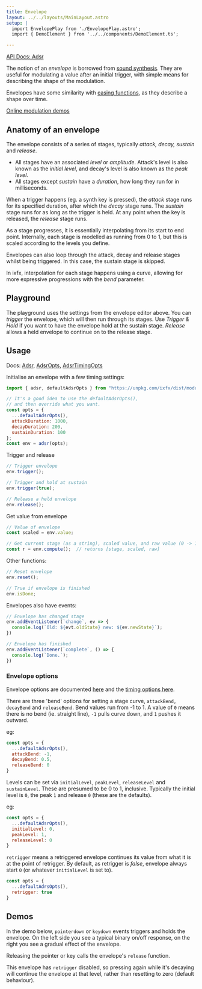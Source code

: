 ```yaml
---
title: Envelope
layout: ../../layouts/MainLayout.astro
setup: |
  import EnvelopePlay from './EnvelopePlay.astro';
  import { DemoElement } from '../../components/DemoElement.ts';

---
```


[API Docs: Adsr](https://clinth.github.io/ixfx/interfaces/Modulation.Adsr.html)

The notion of an _envelope_ is borrowed from [sound synthesis](https://en.wikipedia.org/wiki/Envelope_(music)). They are useful for modulating a value after an initial trigger, with simple means for describing the shape of the modulation.

Envelopes have some similarity with [easing functions](../easing/), as they describe a shape over time.

[Online modulation demos](https://clinth.github.io/ixfx-demos/modulation/)

## Anatomy of an envelope

The envelope consists of a series of stages, typically _attack, decay, sustain_ and _release_. 
* All stages have an associated _level_ or _amplitude_. Attack's level is also known as the _initial level_, and decay's level is also known as the _peak level_.
* All stages except _sustain_ have a _duration_, how long they run for in milliseconds.

When a trigger happens (eg. a synth key is pressed), the _attack_ stage runs for its specified duration, after which the _decay_ stage runs. The _sustain_ stage runs for as long as the trigger is held. At any point when the key is released, the _release_ stage runs.

As a stage progresses, it is essentially interpolating from its start to end point. Internally, each stage is modelled as running from 0 to 1, but this is scaled according to the levels you define. 

Envelopes can also loop through the attack, decay and release stages whilst being triggered. In this case, the sustain stage is skipped.

In ixfx, interpolation for each stage happens using a curve, allowing for more expressive progressions with the _bend_ parameter.

<envelope-editor id="envEditor" />

## Playground

The playground uses the settings from the envelope editor above. You can _trigger_ the envelope, which will then run through its stages. Use _Trigger & Hold_ if you want to have the envelope hold at the sustain stage. _Release_ allows a held envelope to continue on to the release stage. 

<EnvelopePlay />

## Usage

Docs: [Adsr](https://clinth.github.io/ixfx/interfaces/Modulation.Adsr.html), [AdsrOpts](https://clinth.github.io/ixfx/modules/Modulation.html#AdsrOpts), [AdsrTimingOpts](https://clinth.github.io/ixfx/modules/Modulation.html#AdsrTimingOpts)


Initialise an envelope with a few timing settings:

```js
import { adsr, defaultAdsrOpts } from "https://unpkg.com/ixfx/dist/modulation.js"

// It's a good idea to use the defaultAdsrOpts(),
// and then override what you want.
const opts = {
  ...defaultAdsrOpts(),
  attackDuration: 1000,
  decayDuration: 200,
  sustainDuration: 100
};
const env = adsr(opts);
```

Trigger and release

```js
// Trigger envelope
env.trigger();

// Trigger and hold at sustain
env.trigger(true);

// Release a held envelope
env.release();
```

Get value from envelope

```js
// Value of envelope
const scaled = env.value;

// Get current stage (as a string), scaled value, and raw value (0 -> 1 progress within a stage)
const r = env.compute();  // returns [stage, scaled, raw]
```

Other functions:
```js
// Reset envelope
env.reset();

// True if envelope is finished
env.isDone;
```

Envelopes also have events:

```js
// Envelope has changed stage
env.addEventListener(`change`, ev => {
  console.log(`Old: ${evt.oldState} new: ${ev.newState}`);
})

// Envelope has finished
env.addEventListener(`complete`, () => {
  console.log(`Done.`);
})
```

### Envelope options

Envelope options are documented [here](https://clinth.github.io/ixfx/modules/Modulation.html#AdsrOpts) and the [timing options here](https://clinth.github.io/ixfx/modules/Modulation.html#AdsrTimingOpts).

There are three 'bend' options for setting a stage curve, `attackBend, decayBend` and `releaseBend`. Bend values run from -1 to 1. A value of `0` means there is no bend (ie. straight line), `-1` pulls curve down, and `1` pushes it outward. 

eg: 
```js
const opts = {
  ...defaultAdsrOpts(),
  attackBend: -1,
  decayBend: 0.5,
  releaseBend: 0
}
```

Levels can be set via `initialLevel`, `peakLevel`, `releaseLevel` and `sustainLevel`. These are presumed to be 0 to 1, inclusive. Typically the initial level is `0`, the peak `1` and release `0` (these are the defaults).

eg:
```js
const opts = {
  ...defaultAdsrOpts(),
  initialLevel: 0,
  peakLevel: 1,
  releaseLevel: 0
}
```

`retrigger` means a retriggered envelope continues its value from what it is at the point of retrigger. By default, as retrigger is _false_, envelope always start `0` (or whatever `initialLevel` is set to).

```js
const opts = {
  ...defaultAdrsOpts(),
  retrigger: true
}
```

## Demos

In the demo below, `pointerdown` or `keydown` events triggers and holds the envelope. On the left side you see a typical binary on/off response, on the right you see a gradual effect of the envelope.

Releasing the pointer or key calls the envelope's `release` function.

This envelope has `retrigger` disabled, so pressing again while it's decaying will continue the envelope at that level, rather than resetting to zero (default behaviour).

<demo-element title="Retrigger disabled" src="/modulation/env-decay/" />